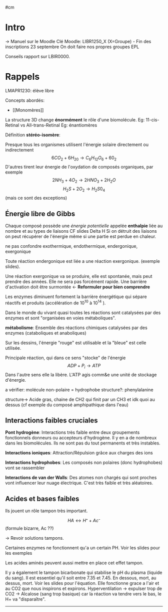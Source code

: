#cm


# Intro
-> Manuel sur le Moodle
Clé Moodle: LIBR1250_X (X=Groupe) - Fin des inscriptions 23 septembre
On doit faire nos propres groupes EPL

Conseils rapport sur LBIR0000. 

# Rappels

LMAPR1230: élève libre

Concepts abordés:

- [[Monomères]]

La structure 3D change **énormément** le rôle d'une biomolécule. 
Eg: 11-cis-Retinal  vs All-trans-Retinal 
Eg: énantiomères

Définition **stéréo-isomère**:

Presque tous les organismes utilisent l'énergie solaire directement ou indirectement
$$6CO_2 + 6H_20 \rightarrow C_6H_{12}O_6 + 60_2$$
D'autres tirent leur énergie de l'oxydation de composés organiques, par exemple
$$2NH_3 + 4O_2 \rightarrow 2HNO_3 + 2H_2O$$
$$H_2S + 2O_2 \rightarrow H_2S0_4$$
(mais ce sont des exceptions)

## Énergie libre de Gibbs

Chaque composé possède une *énergie potentielle* appelée **enthalpie** liée au nombre et au types de liaisons
CF slides Delta H
Si on détruit des liaisons on peut récupérer de l'énergie même si une partie est perdue en chaleur. 

ne pas confondre exothermique, endothermique, endergonique, exergonique

Toute réaction endergonique est liée a une réaction exergonique. (exemple slides). 

Une réaction exergonique va se produire, elle est spontanée, mais peut prendre des années. Elle ne sera pas forcément rapide. Une barrière d'activation doit être surmontée <- **Reformuler pour bien comprendre**

Les enzymes diminuent fortement la barrière énergétique qui sépare réactifs et produits (accélération de $10^{10}$ à $10^{14}$ ). 

Dans le monde du vivant quasi toutes les réactions sont catalysées par des enzymes et sont "organisées en voies métaboliques". 

**métabolisme**: Ensemble des réactions chimiques catalysées par des enzymes (cataboliques et anaboliques)

Sur les dessins, l'énergie "rouge" est utilisable et la "bleue" est celle utilisée. 

Principale réaction, qui dans ce sens "stocke" de l'énergie
$$ADP + P_i \rightarrow ATP$$ Dans l'autre sens elle la libère. L'ATP agis comm&e une unité de stockage d'énergie.

a vérifier: molécule non-polaire = hydrophobe
structure?: phenylalanine

structure-> Acide gras, chaine de CH2 qui finit par un CH3 et idk quoi au dessus (cf exemple du composé amphipathique dans l'eau)

## Interactions faibles cruciales

**Pont hydrogène**: Interactions très faible entre deux groupements fonctionnels donneurs ou accepteurs d'hydrogène. Il y en a de nombreux dans les biomolécules. Ils ne sont pas du tout permanents et très instables.

**Interactions ioniques**: Attraction/Répulsion grâce aux charges des ions

**Interactions hydrophobes**: Les composés non polaires (donc hydrophobes) vont se rassembler

**Interactions de van der Walls**: Des atomes non chargés qui sont proches vont influencer leur nuage électrique. C'est très faible et très aléatoires.

## Acides et bases faibles

Ils jouent un rôle tampon très important. 

$$HA \leftrightarrow H⁺ + Ac⁻$$ (formule bizarre, Ac ??)

-> Revoir solutions tampons.

Certaines enzymes ne fonctionnent qu'a un certain PH. Voir les slides pour les exemples

Les acides aminés peuvent aussi mettre en place cet effet tampon.

Il y a également le tampon bicarbonate qui stabilise le pH du plasma (liquide du sang). Il est essentiel qu'il soit entre 7.35 et 7.45. En dessous, mort, au dessus, mort.
Voir les slides pour l'équation. Elle fonctionne grace a l'air et au CO2 que nous inspirons et expirons. Hyperventilation -> expulser trop de CO2 -> Alcalose (sang trop basique) car la réaction va tendre vers le bas, le H+ va "disparaître". 

---

